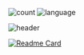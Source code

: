 ![count](https://github-readme-stats.vercel.app/api?username=desnlee&count_private=true&include_all_commits=true&line_height=27&show_icons=true&border_radius=10&theme=vue-dark)
![language](https://github-readme-stats.vercel.app/api/top-langs/?username=desnlee&theme=vue-dark&langs_count=3&hide=css,html,scss&border_radius=10)

![header](https://capsule-render.vercel.app/api?type=Waving&color=timeAuto&height=300&section=header&text=I\'m%20DesnLee&animation=fadeIn)

[![Readme Card](https://github-readme-stats.vercel.app/api/pin/?username=desnlee&repo=Desn-UI&border_radius=10&theme=vue-dark)](https://github.com/desnlee/Desn-UI)
